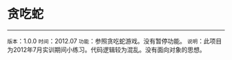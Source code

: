 # 贪吃蛇

---
`版本`：1.0.0
`时间`：2012.07
`功能`：参照贪吃蛇游戏。没有暂停功能。
`说明`：此项目为2012年7月实训期间小练习。代码逻辑较为混乱。没有面向对象的思想。
